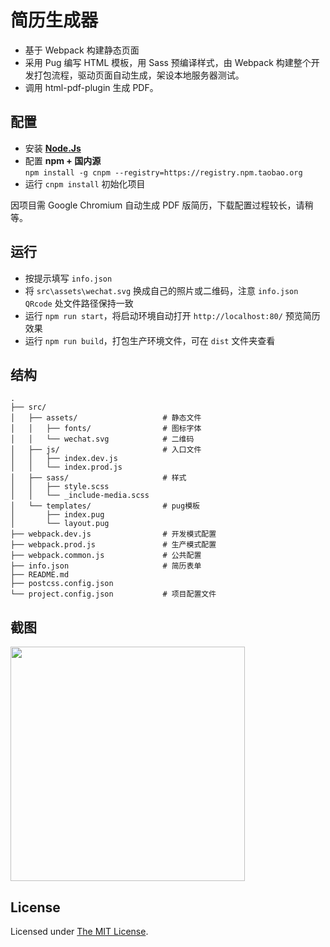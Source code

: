 简历生成器
==========================

- 基于 Webpack 构建静态页面
- 采用 Pug 编写 HTML 模板，用 Sass 预编译样式，由 Webpack 构建整个开发打包流程，驱动页面自动生成，架设本地服务器测试。
- 调用 html-pdf-plugin 生成 PDF。

## 配置

- 安装 [**Node.Js**](https://nodejs.org/en/)
- 配置 **npm + 国内源**  
`npm install -g cnpm --registry=https://registry.npm.taobao.org`
- 运行 `cnpm install` 初始化项目

因项目需 Google Chromium 自动生成 PDF 版简历，下载配置过程较长，请稍等。

## 运行

- 按提示填写 `info.json`
- 将 `src\assets\wechat.svg` 换成自己的照片或二维码，注意 `info.json QRcode` 处文件路径保持一致
- 运行 `npm run start`，将启动环境自动打开 `http://localhost:80/` 预览简历效果
- 运行 `npm run build`，打包生产环境文件，可在 `dist` 文件夹查看

## 结构
```
.
├── src/
│   ├── assets/                   # 静态文件
│   │   ├── fonts/                # 图标字体
│   │   └── wechat.svg            # 二维码
│   ├── js/                       # 入口文件
│   │   ├── index.dev.js          
│   │   └── index.prod.js   
│   ├── sass/                     # 样式
│   │   ├── style.scss          
│   │   └── _include-media.scss      
│   └── templates/                # pug模板
│       ├── index.pug         
│       └── layout.pug
├── webpack.dev.js                # 开发模式配置
├── webpack.prod.js               # 生产模式配置
├── webpack.common.js             # 公共配置
├── info.json                     # 简历表单
├── README.md
├── postcss.config.json
└── project.config.json           # 项目配置文件
```

## 截图

<img src="https://github.com/prisbre/Resume-Generator/blob/master/preview.jpg" width="375px" style="display:inline;">

##	License

Licensed under [The MIT License](LICENSE).